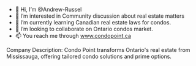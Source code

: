 - 👋 Hi, I’m @Andrew-Russel
- 👀 I’m interested in Community discussion about real estate matters
- 🌱 I’m currently learning Canadian real estate laws for condos.
- 💞️ I’m looking to collaborate on Ontario condos market.
- 📫 You reach me through www.condopoint.ca

Company Description: Condo Point transforms Ontario's real estate from Mississauga, offering tailored condo solutions and prime options.

